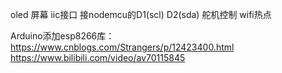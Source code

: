 oled 屏幕  iic接口 接nodemcu的D1(scl) D2(sda)
舵机控制
wifi热点

Arduino添加esp8266库：https://www.cnblogs.com/Strangers/p/12423400.html 
                      https://www.bilibili.com/video/av70115845
                     